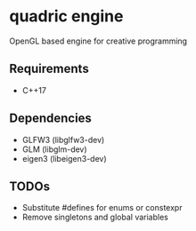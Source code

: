 # quadric engine

OpenGL based engine for creative programming

## Requirements
* C++17

## Dependencies
* GLFW3 (libglfw3-dev)
* GLM (libglm-dev)
* eigen3 (libeigen3-dev)

## TODOs
* Substitute #defines for enums or constexpr
* Remove singletons and global variables

